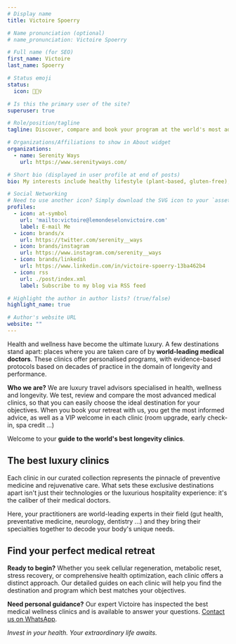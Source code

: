 ```yaml
---
# Display name
title: Victoire Spoerry

# Name pronunciation (optional)
# name_pronunciation: Victoire Spoerry

# Full name (for SEO)
first_name: Victoire
last_name: Spoerry

# Status emoji
status:
  icon: 🧘🏻‍♀️

# Is this the primary user of the site?
superuser: true

# Role/position/tagline
tagline: Discover, compare and book your program at the world's most advanced longevity clinics and wellness retreats.

# Organizations/Affiliations to show in About widget
organizations:
  - name: Serenity Ways
    url: https://www.serenityways.com/

# Short bio (displayed in user profile at end of posts)
bio: My interests include healthy lifestyle (plant-based, gluten-free), advanced longevity techniques and traditional medicines.

# Social Networking
# Need to use another icon? Simply download the SVG icon to your `assets/media/icons/` folder.
profiles:
  - icon: at-symbol
    url: 'mailto:victoire@lemondeselonvictoire.com'
    label: E-mail Me
  - icon: brands/x
    url: https://twitter.com/serenity__ways
  - icon: brands/instagram
    url: https://www.instagram.com/serenity__ways
  - icon: brands/linkedin
    url: https://www.linkedin.com/in/victoire-spoerry-13ba462b4
  - icon: rss
    url: ./post/index.xml
    label: Subscribe to my blog via RSS feed

# Highlight the author in author lists? (true/false)
highlight_name: true

# Author's website URL
website: ""
---
```


 Health and wellness have become the ultimate luxury. A few destinations stand apart: places where you are taken care of by **world-leading medical doctors**. These clinics offer personalised programs, with evidence-based protocols based on decades of practice in the domain of longevity and performance. 

**Who we are?** We are luxury travel advisors specialised in health, wellness and longevity. We test, review and compare the most advanced medical clinics, so that you can easily choose the ideal destination for your objectives. When you book your retreat with us, you get the most informed advice, as well as a VIP welcome in each clinic (room upgrade, early check-in, spa credit ...)

Welcome to your **guide to the world's best longevity clinics**.

## The best luxury clinics

Each clinic in our curated collection represents the pinnacle of preventive medicine and rejuvenative care. What sets these exclusive destinations apart isn't just their technologies or the luxurious hospitality experience: it's the caliber of their medical doctors. 

Here, your practitioners are world-leading experts in their field (gut health, preventative medicine, neurology, dentistry ...) and they bring their specialties together to decode your body's unique needs. 

## Find your perfect medical retreat

**Ready to begin?** Whether you seek cellular regeneration, metabolic reset, stress recovery, or comprehensive health optimization, each clinic offers a distinct approach. Our detailed guides on each clinic will help you find the destination and program which best matches your objectives.

**Need personal guidance?** Our expert Victoire has inspected the best medical wellness clinics and is available to answer your questions. [Contact us on WhatsApp](https://wa.me/33786553455).

*Invest in your health. Your extraordinary life awaits.*